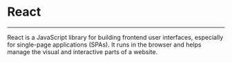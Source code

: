 # React
***
React is a JavaScript library for building frontend user interfaces, especially for single-page applications (SPAs). It runs in the browser and helps manage the visual and interactive parts of a website.
